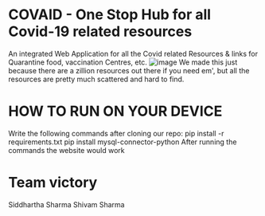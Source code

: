 # COVAID - One Stop Hub for all Covid-19 related resources
An integrated Web Application for all the Covid related Resources & links for Quarantine food, vaccination Centres, etc.
![image](https://user-images.githubusercontent.com/80637655/120093930-079ea200-c13b-11eb-9bcf-da618480bfc0.png)
We made this just because there are a zillion resources out there if you need em', but all the resources are pretty much scattered and hard to find.
# HOW TO RUN ON YOUR DEVICE
Write the following commands after cloning our repo:
pip install -r requirements.txt
pip install mysql-connector-python
After running the commands the website would work
# Team victory 
Siddhartha Sharma 
Shivam Sharma
